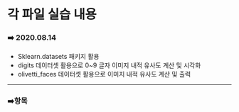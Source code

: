 # 각 파일 실습 내용

### :arrow_right: 2020.08.14

- Sklearn.datasets 패키지 활용
- digits 데이터셋 활용으로 0~9 글자 이미지 내적 유사도 계산 및 시각화
- olivetti_faces 데이터셋 활용으로 이미지 내적 유사도 계산 및 출력

---

### :arrow_right:항목


